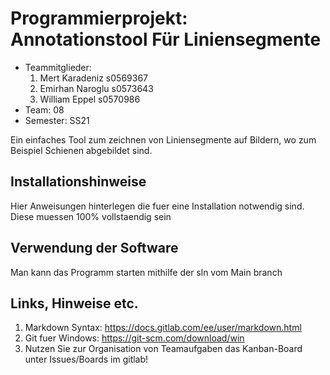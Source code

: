 # Programmierprojekt: Annotationstool Für Liniensegmente

* Teammitglieder:
	1. Mert Karadeniz s0569367
	2. Emirhan Naroglu s0573643
	3. William Eppel s0570986
* Team: 08
* Semester: SS21


Ein einfaches Tool zum zeichnen von Liniensegmente auf Bildern, wo zum Beispiel Schienen abgebildet sind.


## Installationshinweise

Hier Anweisungen hinterlegen die fuer eine Installation notwendig sind. Diese muessen 100% vollstaendig sein

## Verwendung der Software

Man kann das Programm starten mithilfe der sln vom Main branch

## Links, Hinweise etc.

1. Markdown Syntax: https://docs.gitlab.com/ee/user/markdown.html
2. Git fuer Windows: https://git-scm.com/download/win
3. Nutzen Sie zur Organisation von Teamaufgaben das Kanban-Board unter Issues/Boards im gitlab!
